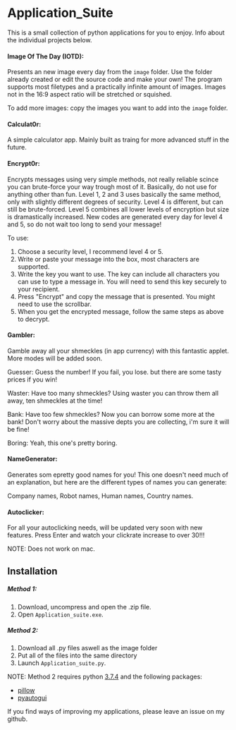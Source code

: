 # Application_Suite

This is a small collection of python applications for you to enjoy. 
Info about the individual projects below.

#### Image Of The Day (IOTD):
Presents an new image every day from the `image` folder. Use the folder already created or edit the source code and make your own!
The program supports most filetypes and a practically infinite amount of images. Images not in the 16:9 aspect ratio will be stretched or squished.

To add more images: copy the images you want to add into the `image` folder.

#### Calculat0r:
A simple calculator app. Mainly built as traing for more advanced stuff in the future.

#### Encrypt0r:
Encrypts messages using very simple methods, not really reliable scince you can brute-force your way trough most of it. Basically, do not use for anything other than fun.
Level 1, 2 and 3 uses basically the same method, only with slightly different degrees of security. Level 4 is different, but can still be brute-forced. Level 5 combines all lower levels of encryption but size is dramastically increased. New codes are generated every day for level 4 and 5, so do not wait too long to send your message!

To use:
1. Choose a security level, I recommend level 4 or 5.
2. Write or paste your message into the box, most characters are supported.
3. Write the key you want to use. The key can include all characters you can use to type a message in. You will need to send this key securely to your recipient.
4. Press "Encrypt" and copy the message that is presented. You might need to use the scrollbar.
5. When you get the encrypted message, follow the same steps as above to decrypt.

#### Gambler:
Gamble away all your shmeckles (in app currency) with this fantastic applet. More modes will be added soon.

Guesser: Guess the number! If you fail, you lose. but there are some tasty prices if you win!   

Waster: Have too many shmeckles? Using waster you can throw them all away, ten shmeckles at the time!   

Bank: Have too few shmeckles? Now you can borrow some more at the bank! Don't worry about the massive depts you are collecting, i'm sure it will be fine!   

Boring: Yeah, this one's pretty boring.

#### NameGenerator:
Generates som epretty good names for you! This one doesn't need much of an explanation, but here are the different types of names you can generate:

Company names, Robot names, Human names, Country names.

#### Autoclicker:
For all your autoclicking needs, will be updated very soon with new features. Press Enter and watch your clickrate increase to over 30!!!

NOTE: Does not work on mac.

## Installation
##### Method 1:
  1. Download, uncompress and open the .zip file. 
  2. Open `Application_suite.exe`.

##### Method 2:  
1. Download all .py files aswell as the image folder
2. Put all of the files into the same directory
3. Launch `Application_suite.py`.

NOTE: Method 2 requires python [3.7.4](https://www.python.org/downloads/) and the following packages:
- [pillow](https://pillow.readthedocs.io/en/stable/installation.html)
- [pyautogui](https://pyautogui.readthedocs.io/en/latest/install.html)
    
    
    
If you find ways of improving my applications, please leave an issue on my github.
